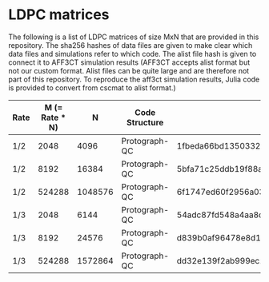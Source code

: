 # LDPC matrices

The following is a list of LDPC matrices of size MxN that are provided in this repository. The sha256 hashes of data files are given to make clear which data files and simulations refer to which code. The alist file hash is given to connect it to AFF3CT simulation results (AFF3CT accepts alist format but not our custom format. Alist files can be quite large and are therefore not part of this repository. To reproduce the aff3ct simulation results, Julia code is provided to convert from cscmat to alist format.)

| Rate | M (= Rate * N) |    N    | Code Structure |    sha256 of alist file     |    sha256 of cscmat file (exponents)   |
|------|----------------|---------|----------------|----------------------------|-----------------------------|
| 1/2  | 2048           |   4096 | Protograph-QC  | 1fbeda66bd135033250aa88ef526f0bb5bb0a5dc9b61e7a960db1f03cb1dd935                        | 12cdb1acbe918b2db8efce2c897dcd0ccb3ae9a4af98220713f199eec0c874d3                             |
| 1/2  | 8192           | 16384 | Protograph-QC  | 5bfa71c25ddb19f88a791fc15da9ecbe09dbe3bd49ebba87ecb596f5e1a6ea4f                        | 2207bee57d8c8e05fabdeea6585e476f0dcbfa89f37fcfed1374b9ade13dbe12  |
| 1/2  | 524288         | 1048576 | Protograph-QC  | 6f1747ed60f2956a03250282395baba2437d1684588cec7b58e63b395fe133ca                        | 98e9fc7b26822043c894ad6c842e823278c317c958ffafe17179bc0124f85ee7                             |
| 1/3  | 2048           | 6144 | Protograph-QC  | 54adc87fd548a4aa8c61efaf54194beca750afd72124ff52846bee4ee2cf482a                        | f40c5d91891e54f5ad44d58fc8fb970bd379af829cb6c9eb58eb546f00c6c91b                             |
| 1/3  | 8192           | 24576 | Protograph-QC  | d839b0af96478e8d1e6c80ce52236aa284fcffcdc6ef7ed1603598a5eb22f184                        | 5502076bac2654824b58fe1744d106341b97c4f0c03c1be001d2f9bff07f273b                             |
| 1/3  | 524288         | 1572864 | Protograph-QC  | dd32e139f2ab999ec18d8c4933dcb112fbfa4a26b511f29f57cd71590c8440dc                        | ba59da531aa7683ee0a6ccc913d2dc58b449c6b0345acdb565ff2fc1bbfac962                             |

